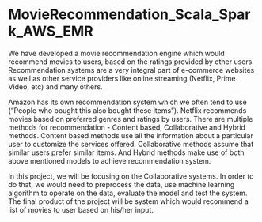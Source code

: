 # MovieRecommendation_Scala_Spark_AWS_EMR

We have developed a movie recommendation engine which would recommend movies to users, based on the ratings provided by other users. Recommendation systems are a very integral part of e-commerce websites as well as other service providers like online streaming (Netflix, Prime Video, etc) and many others. 

Amazon has its own recommendation system which we often tend to use (“People who bought this also bought these items”). Netflix recommends movies based on preferred genres and ratings by users. There are multiple methods for recommendation - Content based, Collaborative and Hybrid methods. Content based methods use all the information about a particular user to customize the services offered. Collaborative methods assume that similar users prefer similar items. And Hybrid methods make use of both above mentioned models to achieve recommendation system. 

In this project, we will be focusing on the Collaborative systems. In order to do that, we would need to preprocess the data, use machine learning algorithm to operate on the data, evaluate the model and test the system. The final product of the project will be system which would recommend a list of movies to user based on his/her input.
